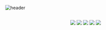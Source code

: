 ![header](https://capsule-render.vercel.app/api?type=waving&color=timeGradient&text=JSP를%20활용한%20개발자%20RoadMap%20구현&animation=twinkling&fontSize=23&fontAlignY=40&fontAlign=70&height=250&width=1325&align=center)
<br>
<br>
 <div align="center">
  <img src="https://img.shields.io/badge/Java-3DDC84?style=flat&logo=java&logoColor=white"/>
    <img src="https://img.shields.io/badge/Apache Tomcat-F8DC75?style=flat&logo=Apache Tomcat&logoColor=black"/>

  <img src="https://img.shields.io/badge/MariaDB-003545?style=flat&logo=MariaDB&logoColor=white"/>
  <img src="https://img.shields.io/badge/html-E34F26?style=flat&logo=html5&logoColor=white"/>
  <img src="https://img.shields.io/badge/css-1572B6?style=flat&logo=css3&logoColor=white"/>
